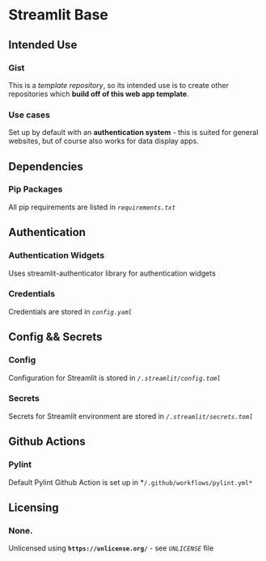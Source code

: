 # Streamlit Base

## Intended Use

### Gist

This is a *template repository*, so its intended use is to create other repositories which **build off of this web app template**.

### Use cases

Set up by default with an **authentication system** - this is suited for general websites, but of course also works for data display apps.


## Dependencies

### Pip Packages

All pip requirements are listed in *`requirements.txt`*


## Authentication

### Authentication Widgets

Uses streamlit-authenticator library for authentication widgets

### Credentials

Credentials are stored in *`config.yaml`*


## Config && Secrets

### Config

Configuration for Streamlit is stored in *`/.streamlit/config.toml`*

### Secrets

Secrets for Streamlit environment are stored in *`/.streamlit/secrets.toml`*


## Github Actions

### Pylint

Default Pylint Github Action is set up in *`/.github/workflows/pylint.yml*`


## Licensing

### None.

Unlicensed using **`https://unlicense.org/`** - see *`UNLICENSE`* file
